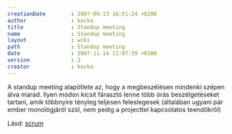 ```yaml
---
creationDate        : 2007-09-13 16:51:24 +0200 
author              : kocka 
title               : Standup meeting 
name                : Standup meeting 
layout              : wiki 
path                : Standup meeting 
date                : 2007-11-14 11:07:39 +0100 
version             : 2 
creator             : kocka 
---
```

A standup meeting alapötlete az, hogy a megbeszélésen mindenki szépen álva marad. Ilyen módon kicsit fárasztó lenne több órás beszélgetéseket tartani, amik többnyire tényleg teljesen feleslegesek (általában ugyani pár ember monológjáról szól, nem pedig a projecttel kapcsolatos teendőkről)

Lásd: [scrum](scrum.html)


